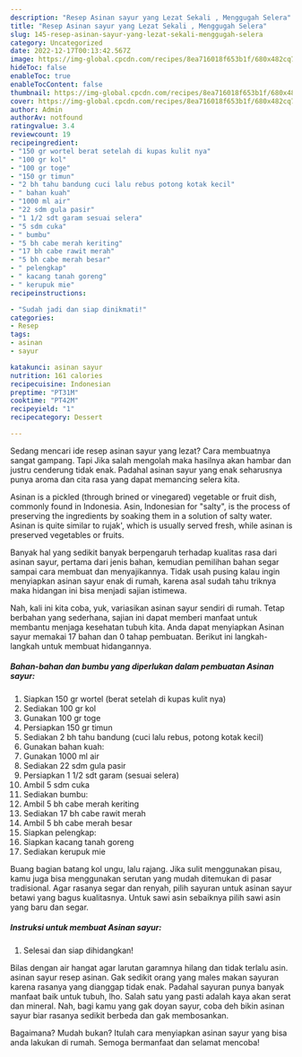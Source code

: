 ```yaml
---
description: "Resep Asinan sayur yang Lezat Sekali , Menggugah Selera"
title: "Resep Asinan sayur yang Lezat Sekali , Menggugah Selera"
slug: 145-resep-asinan-sayur-yang-lezat-sekali-menggugah-selera
category: Uncategorized
date: 2022-12-17T00:13:42.567Z
image: https://img-global.cpcdn.com/recipes/8ea716018f653b1f/680x482cq70/asinan-sayur-foto-resep-utama.jpg
hideToc: false
enableToc: true
enableTocContent: false
thumbnail: https://img-global.cpcdn.com/recipes/8ea716018f653b1f/680x482cq70/asinan-sayur-foto-resep-utama.jpg
cover: https://img-global.cpcdn.com/recipes/8ea716018f653b1f/680x482cq70/asinan-sayur-foto-resep-utama.jpg
author: Admin
authorAv: notfound
ratingvalue: 3.4
reviewcount: 19
recipeingredient:
- "150 gr wortel berat setelah di kupas kulit nya"
- "100 gr kol"
- "100 gr toge"
- "150 gr timun"
- "2 bh tahu bandung cuci lalu rebus potong kotak kecil"
- " bahan kuah"
- "1000 ml air"
- "22 sdm gula pasir"
- "1 1/2 sdt garam sesuai selera"
- "5 sdm cuka"
- " bumbu"
- "5 bh cabe merah keriting"
- "17 bh cabe rawit merah"
- "5 bh cabe merah besar"
- " pelengkap"
- " kacang tanah goreng"
- " kerupuk mie"
recipeinstructions:

- "Sudah jadi dan siap dinikmati!"
categories:
- Resep
tags:
- asinan
- sayur

katakunci: asinan sayur 
nutrition: 161 calories
recipecuisine: Indonesian
preptime: "PT31M"
cooktime: "PT42M"
recipeyield: "1"
recipecategory: Dessert

---
```



Sedang mencari ide resep asinan sayur yang lezat? Cara membuatnya sangat gampang. Tapi Jika salah mengolah maka hasilnya akan hambar dan justru cenderung tidak enak. Padahal asinan sayur yang enak seharusnya punya aroma dan cita rasa yang dapat memancing selera kita.


Asinan is a pickled (through brined or vinegared) vegetable or fruit dish, commonly found in Indonesia. Asin, Indonesian for &#34;salty&#34;, is the process of preserving the ingredients by soaking them in a solution of salty water. Asinan is quite similar to rujak&#39;, which is usually served fresh, while asinan is preserved vegetables or fruits.

Banyak hal yang sedikit banyak berpengaruh terhadap kualitas rasa dari asinan sayur, pertama dari jenis bahan, kemudian pemilihan bahan segar sampai cara membuat dan menyajikannya. Tidak usah pusing kalau ingin menyiapkan asinan sayur enak di rumah, karena asal sudah tahu triknya maka hidangan ini bisa menjadi sajian istimewa.


Nah, kali ini kita coba, yuk, variasikan asinan sayur sendiri di rumah. Tetap berbahan yang sederhana, sajian ini dapat memberi manfaat untuk membantu menjaga kesehatan tubuh kita. Anda dapat menyiapkan Asinan sayur memakai 17 bahan dan 0 tahap pembuatan. Berikut ini langkah-langkah untuk membuat hidangannya.

<!--inarticleads1-->

##### Bahan-bahan dan bumbu yang diperlukan dalam pembuatan Asinan sayur:

1. Siapkan 150 gr wortel (berat setelah di kupas kulit nya)
1. Sediakan 100 gr kol
1. Gunakan 100 gr toge
1. Persiapkan 150 gr timun
1. Sediakan 2 bh tahu bandung (cuci lalu rebus, potong kotak kecil)
1. Gunakan  bahan kuah:
1. Gunakan 1000 ml air
1. Sediakan 22 sdm gula pasir
1. Persiapkan 1 1/2 sdt garam (sesuai selera)
1. Ambil 5 sdm cuka
1. Sediakan  bumbu:
1. Ambil 5 bh cabe merah keriting
1. Sediakan 17 bh cabe rawit merah
1. Ambil 5 bh cabe merah besar
1. Siapkan  pelengkap:
1. Siapkan  kacang tanah goreng
1. Sediakan  kerupuk mie


Buang bagian batang kol ungu, lalu rajang. Jika sulit menggunakan pisau, kamu juga bisa menggunakan serutan yang mudah ditemukan di pasar tradisional. Agar rasanya segar dan renyah, pilih sayuran untuk asinan sayur betawi yang bagus kualitasnya. Untuk sawi asin sebaiknya pilih sawi asin yang baru dan segar. 

<!--inarticleads2-->

##### Instruksi untuk membuat Asinan sayur:


1. Selesai dan siap dihidangkan!

Bilas dengan air hangat agar larutan garamnya hilang dan tidak terlalu asin. asinan sayur resep asinan. Gak sedikit orang yang males makan sayuran karena rasanya yang dianggap tidak enak. Padahal sayuran punya banyak manfaat baik untuk tubuh, lho. Salah satu yang pasti adalah kaya akan serat dan mineral. Nah, bagi kamu yang gak doyan sayur, coba deh bikin asinan sayur biar rasanya sedikit berbeda dan gak membosankan. 

Bagaimana? Mudah bukan? Itulah cara menyiapkan asinan sayur yang bisa anda lakukan di rumah. Semoga bermanfaat dan selamat mencoba!
